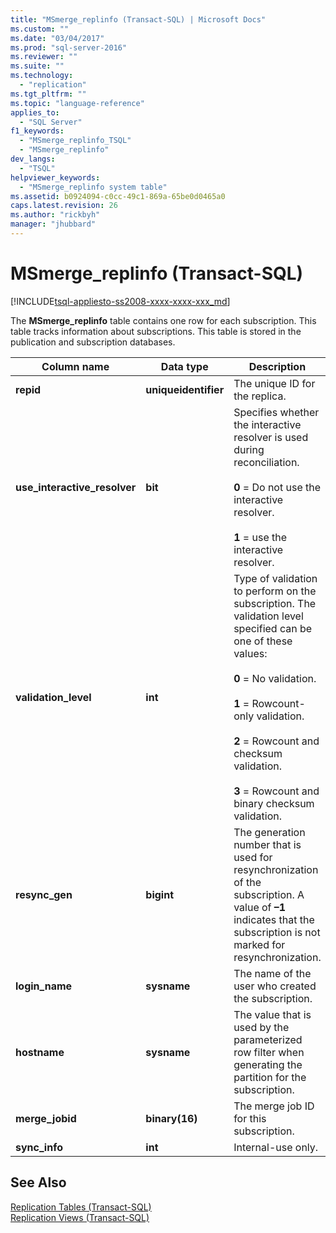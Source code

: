```yaml
---
title: "MSmerge_replinfo (Transact-SQL) | Microsoft Docs"
ms.custom: ""
ms.date: "03/04/2017"
ms.prod: "sql-server-2016"
ms.reviewer: ""
ms.suite: ""
ms.technology: 
  - "replication"
ms.tgt_pltfrm: ""
ms.topic: "language-reference"
applies_to: 
  - "SQL Server"
f1_keywords: 
  - "MSmerge_replinfo_TSQL"
  - "MSmerge_replinfo"
dev_langs: 
  - "TSQL"
helpviewer_keywords: 
  - "MSmerge_replinfo system table"
ms.assetid: b0924094-c0cc-49c1-869a-65be0d0465a0
caps.latest.revision: 26
ms.author: "rickbyh"
manager: "jhubbard"
---
```

# MSmerge_replinfo (Transact-SQL)
[!INCLUDE[tsql-appliesto-ss2008-xxxx-xxxx-xxx_md](../../../database-engine/configure/windows/includes/tsql-appliesto-ss2008-xxxx-xxxx-xxx-md.md)]

  The **MSmerge_replinfo** table contains one row for each subscription. This table tracks information about subscriptions. This table is stored in the publication and subscription databases.  
  
|Column name|Data type|Description|  
|-----------------|---------------|-----------------|  
|**repid**|**uniqueidentifier**|The unique ID for the replica.|  
|**use_interactive_resolver**|**bit**|Specifies whether the interactive resolver is used during reconciliation.<br /><br /> **0** = Do not use the interactive resolver.<br /><br /> **1** = use the interactive resolver.|  
|**validation_level**|**int**|Type of validation to perform on the subscription. The validation level specified can be one of these values:<br /><br /> **0** = No validation.<br /><br /> **1** = Rowcount-only validation.<br /><br /> **2** = Rowcount and checksum validation.<br /><br /> **3** = Rowcount and binary checksum validation.|  
|**resync_gen**|**bigint**|The generation number that is used for resynchronization of the subscription. A value of **–1** indicates that the subscription is not marked for resynchronization.|  
|**login_name**|**sysname**|The name of the user who created the subscription.|  
|**hostname**|**sysname**|The value that is used by the parameterized row filter when generating the partition for the subscription.|  
|**merge_jobid**|**binary(16)**|The merge job ID for this subscription.|  
|**sync_info**|**int**|Internal-use only.|  
  
## See Also  
 [Replication Tables &#40;Transact-SQL&#41;](../../../relational-databases/reference/system-tables/replication-tables-transact-sql.md)   
 [Replication Views &#40;Transact-SQL&#41;](../../../relational-databases/reference/system-views/replication-views-transact-sql.md)  
  
  